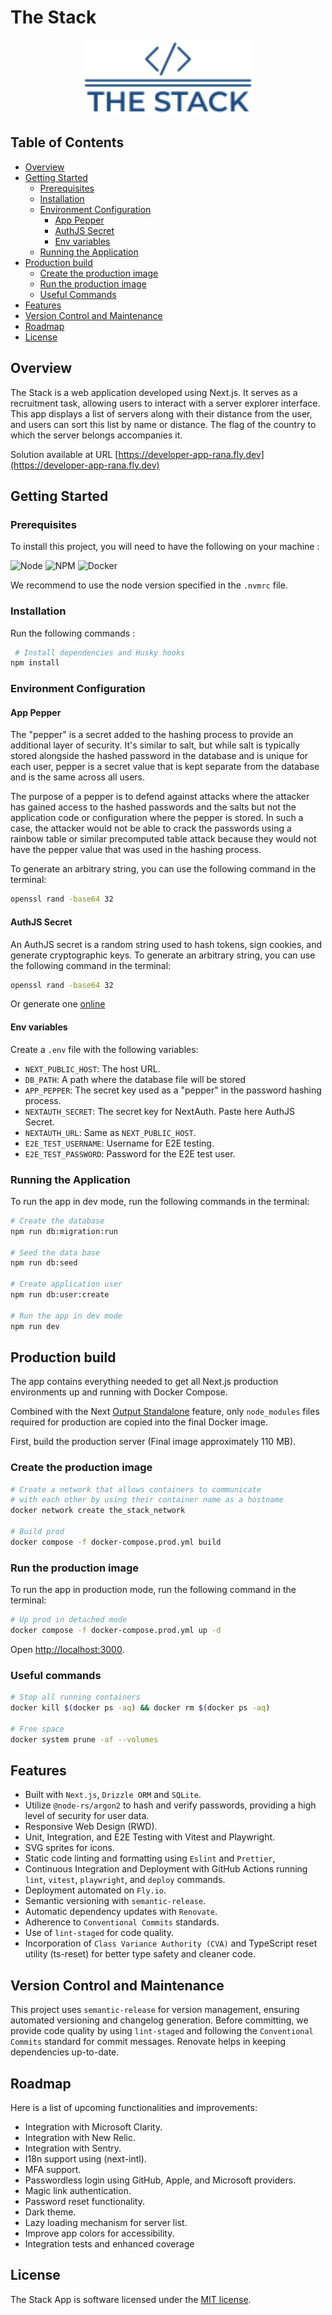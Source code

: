 <!-- Improved compatibility of back-to-top link: See: https://github.com/othneildrew/Best-README-Template/pull/73 -->

<a name="readme-top"></a>

# The Stack

<div style="text-align: center">
<img src="public/developer-logo.svg" alt="the stack logo" height="120px" width="auto" />
</div>

## Table of Contents

- [Overview](#overview)
- [Getting Started](#getting-started)
  - [Prerequisites](#prerequisites)
  - [Installation](#installation)
  - [Environment Configuration](#env-config)
    - [App Pepper](#app-pepper)
    - [AuthJS Secret](#authjs-secret)
    - [Env variables](#env-vars)
  - [Running the Application](#running-app)
- [Production build](#production-build)
  - [Create the production image](#create-production-image)
  - [Run the production image](#run-production-image)
  - [Useful Commands](#useful-commands)
- [Features](#features)
- [Version Control and Maintenance](#version-control)
- [Roadmap](#roadmap)
- [License](#license)

## <a name="overview">Overview</a>

The Stack is a web application developed using Next.js. It serves as a recruitment task, allowing users to interact with a server explorer interface. This app displays a list of servers along with their distance from the user, and users can sort this list by name or distance. The flag of the country to which the server belongs accompanies it.

Solution available at URL [https://developer-app-rana.fly.dev](https://developer-app-rana.fly.dev)

## <a name="getting-started">Getting Started</a>

### <a name="prerequisites">Prerequisites</a>

To install this project, you will need to have the following on your machine :

![Node](https://img.shields.io/badge/-nodejs-black?style=for-the-badge&logoColor=white&logo=node.js&color=366A31)
![NPM](https://img.shields.io/badge/-npm-black?style=for-the-badge&logoColor=white&logo=npm&color=B76507)
![Docker](https://img.shields.io/badge/-Docker-black?style=for-the-badge&logoColor=white&logo=docker&color=004EA2)

We recommend to use the node version specified in the `.nvmrc` file.

### <a name="installation">Installation</a>

Run the following commands :

```bash
 # Install dependencies and Husky hooks
npm install
```

### <a name="env-config">Environment Configuration</a>

#### <a name="app-pepper">App Pepper</a>

The "pepper" is a secret added to the hashing process to provide an additional layer of security. It's similar to salt, but while salt is typically stored alongside the hashed password in the database and is unique for each user, pepper is a secret value that is kept separate from the database and is the same across all users.

The purpose of a pepper is to defend against attacks where the attacker has gained access to the hashed passwords and the salts but not the application code or configuration where the pepper is stored. In such a case, the attacker would not be able to crack the passwords using a rainbow table or similar precomputed table attack because they would not have the pepper value that was used in the hashing process.

To generate an arbitrary string, you can use the following command in the terminal:

```bash
openssl rand -base64 32
```

#### <a name="authjs-secret">AuthJS Secret</a>

An AuthJS secret is a random string used to hash tokens, sign cookies, and generate cryptographic keys. To generate an arbitrary string, you can use the following command in the terminal:

```bash
openssl rand -base64 32
```

Or generate one [online](https://generate-secret.vercel.app/32)

#### <a name="env-vars">Env variables</a>

Create a `.env` file with the following variables:

- `NEXT_PUBLIC_HOST`: The host URL.
- `DB_PATH`: A path where the database file will be stored
- `APP_PEPPER`: The secret key used as a "pepper" in the password hashing process.
- `NEXTAUTH_SECRET`: The secret key for NextAuth. Paste here AuthJS Secret.
- `NEXTAUTH_URL`: Same as `NEXT_PUBLIC_HOST`.
- `E2E_TEST_USERNAME`: Username for E2E testing.
- `E2E_TEST_PASSWORD`: Password for the E2E test user.

### <a name="running-app">Running the Application</a>

To run the app in dev mode, run the following commands in the terminal:

```bash
# Create the database
npm run db:migration:run

# Seed the data base
npm run db:seed

# Create application user
npm run db:user:create

# Run the app in dev mode
npm run dev
```

## <a name="production-build">Production build</a>

The app contains everything needed to get all Next.js production environments up and running with Docker Compose.

Combined with the Next [Output Standalone](https://nextjs.org/docs/advanced-features/output-file-tracing#automatically-copying-traced-files) feature, only `node_modules` files required for production are copied into the final Docker image.

First, build the production server (Final image approximately 110 MB).

### <a name="create-production-image">Create the production image</a>

```bash
# Create a network that allows containers to communicate
# with each other by using their container name as a hostname
docker network create the_stack_network

# Build prod
docker compose -f docker-compose.prod.yml build
```

### <a name="run-production-image">Run the production image</a>

To run the app in production mode, run the following command in the terminal:

```bash
# Up prod in detached mode
docker compose -f docker-compose.prod.yml up -d
```

Open [http://localhost:3000](http://localhost:3000).

### <a name="useful-commands">Useful commands</a>

```bash
# Stop all running containers
docker kill $(docker ps -aq) && docker rm $(docker ps -aq)

# Free space
docker system prune -af --volumes
```

## <a name="features">Features</a>

- Built with `Next.js`, `Drizzle ORM` and `SQLite`.
- Utilize `@node-rs/argon2` to hash and verify passwords, providing a high level of security for user data.
- Responsive Web Design (RWD).
- Unit, Integration, and E2E Testing with Vitest and Playwright.
- SVG sprites for icons.
- Static code linting and formatting using `Eslint` and `Prettier`,
- Continuous Integration and Deployment with GitHub Actions running `lint`, `vitest`, `playwright`, and `deploy` commands.
- Deployment automated on `Fly.io`.
- Semantic versioning with `semantic-release`.
- Automatic dependency updates with `Renovate`.
- Adherence to `Conventional Commits` standards.
- Use of `lint-staged` for code quality.
- Incorporation of `Class Variance Authority (CVA)` and TypeScript reset utility (ts-reset) for better type safety and cleaner code.

## <a name="version-control">Version Control and Maintenance</a>

This project uses `semantic-release` for version management, ensuring automated versioning and changelog generation. Before committing, we provide code quality by using `lint-staged` and following the `Conventional Commits` standard for commit messages. Renovate helps in keeping dependencies up-to-date.

## <a name="roadmap">Roadmap</a>

Here is a list of upcoming functionalities and improvements:

- Integration with Microsoft Clarity.
- Integration with New Relic.
- Integration with Sentry.
- I18n support using (next-intl).
- MFA support.
- Passwordless login using GitHub, Apple, and Microsoft providers.
- Magic link authentication.
- Password reset functionality.
- Dark theme.
- Lazy loading mechanism for server list.
- Improve app colors for accessibility.
- Integration tests and enhanced coverage

## <a name="license">License</a>

The Stack App is software licensed under the [MIT license](LICENSE).
